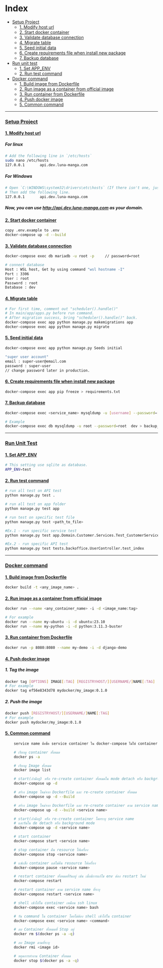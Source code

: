 # Index

- [Setup Project](#setup-project)
  - [1. Modify host url](#1-modify-host-url)
  - [2. Start docker container](#2-start-docker-container)
  - [3. Validate database connection](#3-validate-database-connection)
  - [4. Migrate table](#4-migrate-table)
  - [5. Seed initial data](#-5seed-initial-data)
  - [6. Create requirements file when install new package](#6-Create-requirements-file-when-install-new-package)
  - [7. Backup database](#7-backup-database)
- [Run unit test](#run-unit-test)
  - [1. Set APP_ENV](#1-set-app_env)
  - [2. Run test command](#2-run-test-command)
- [Docker command](#docker-command)
  - [1. Build image from Dockerfile](#1-build-image-from-dockerfile)
  - [2. Run image as a container from official image](#2-run-image-as-a-container-from-official-image)
  - [3. Run container from Dockerfile](#3-run-container-from-dockerfile)
  - [4. Push docker image](#4-push-docker-image)
  - [5. Common command](#5-common-command)

---

### [Setup Project](#index)

#### [1. Modify host url](#index)

##### For linux

```sh
# Add the following line in `/etc/hosts`
sudo nano /etc/hosts
127.0.0.1       api.dev.luna-manga.com
```

##### For Windows

```sh
# Open `C:\WINDOWS\system32\drivers\etc\hosts` (If there isn't one, just create it).
# Then add the following line.
127.0.0.1       api.dev.luna-manga.com
```

##### Now, you can use http://api.dev.luna-manga.com as your domain.

#### [2. Start docker container](#index)

```sh
copy .env.example to .env
docker-compose up -d --build
```

#### [3. Validate database connection](#index)

```sh
docker-compose exec db mariadb -u root -p     // password=root

# connect database
Host : WSL host, Get by using command "wsl hostname -I"
Port : 3306
User : root
Password : root
Database : dev
```

#### [4. Migrate table](#index)

```sh
# For first time, comment out "scheduler().handle()"
# In main/app/apps.py before run command.
# After migration success, bring "scheduler().handle()" back.
docker-compose exec app python manage.py makemigrations app
docker-compose exec app python manage.py migrate
```

#### [5. Seed initial data](#index)

```sh
docker-compose exec app python manage.py Seeds initial

"super user account"
email : super-user@email.com
password : super-user
// change password later in production.
```

#### [6. Create requirements file when install new package](#index)

```sh
docker-compose exec app pip freeze > requirements.txt
```

#### [7. Backup database](#index)

```sh
docker-compose exec <service_name> mysqldump -u [username] --password=[password]  [database_name] > [path/filename.sql]

# Example
docker-compose exec db mysqldump -u root --password=root  dev > backup_initial.sql
```

---

### [Run Unit Test](#index)

#### [1. Set APP_ENV](#index)

```sh
# This setting use sqlite as database.
APP_ENV=test
```

#### [2. Run test command](#index)

```sh
# run all test on API test
python manage.py test .

# run all test on app folder
python manage.py test app

# run test on specific test file
python manage.py test <path_to_file>

#Ex.1 - run specific service test
python manage.py test app.Domain.Customer.Services.Test_CustomerService

#Ex.2 - run specific API test
python manage.py test tests.backoffice.UserController.test_index
```

---

### [Docker command](#index)

#### [1. Build image from Dockerfile](#index)

```sh
docker build -t <any_image_name> .
```

#### [2. Run image as a container from official image](#index)

```sh
docker run --name <any_container_name> -i -d <image_name:tag>

# For example
docker run --name my-ubuntu -i -d ubuntu:23.10
docker run --name my-python -i -d python:3.11.3-buster
```

#### [3. Run container from Dockerfile](#index)

```sh
docker run -p 8080:8080 --name my-demo -i -d django-demo
```

#### [4. Push docker image](#index)

##### 1. Tag the image

```sh
docker tag [OPTIONS] IMAGE[:TAG] [REGISTRYHOST/][USERNAME/]NAME[:TAG]
# For example
docker tag ef56e8343d78 mydocker/my_image:0.1.0
```

##### 2. Push the image

```sh
docker push [REGISTRYHOST/][USERNAME/]NAME[:TAG]
# For example
docker push mydocker/my_image:0.1.0
```

#### [5. Common command](#index)

```sh
    service name คือชื่อ service container ใน docker-compose ไม่ใช่ container name

    # เรียกดู container ทั้งหมด
    docker ps -a

    # เรียกดู Image ทั้งหมด
    docker image list

    # start(ถ้ามีอยู่) หรือ re-create container ทั้งหมดใน mode detach หรือ background mode
    docker-compose up -d

    # สร้าง image ใหม่จาก Dockerfile และ re-create container ทั้งหมด
    docker-compose up -d --Build

    # สร้าง image ใหม่จาก Dockerfile และ re-create container ตาม service name ระบุ
    docker-compose up -d --build <service name>

    # start(ถ้ามีอยู่) หรือ re-create container โดยระบุ service name
    # และรันใน de detach หรือ background mode
    docker-compose up -d <service name>

    # start container
    docker-compose start <service name>

    # stop container คืน resource ให้เครื่อง
    docker-compose stop <service name>

    # เเช่เเข็ง container แต่ไม่คืน resource ให้เครื่อง
    docker-compose pause <service name>

    # restart container ทั้งหมดที่รันอยู่ เช่น เมื่อมีการแก้ไข env ต้อง restart ใหม่
    docker-compose restart

    # restart container ตาม service name ที่ระบุ
    docker-compose restart <service name>

    # shell เข้าไปใน container เหมือน ssh linux
    docker-compose exec <service name> bash

    # รัน command ใน container โดยไม่ต้อง shell เข้าไปใน container
    docker-compose exec <service name> <command>

    # ลบ Container ทั้งหมดที่ Stop อยู่
    docker rm $(docker ps -a -q)

    # ลบ Image ตามที่ระบุ
    docker rmi <image id>

    # หยุดการทำงาน Container ทั้งหมด
    docker stop $(docker ps -a -q)
```
